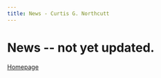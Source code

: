 ```yaml
---
title: News - Curtis G. Northcutt
---
```


# News -- not yet updated.

[Homepage](http://curtisnorthcutt.com/)
